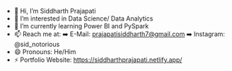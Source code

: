 - 👋 Hi, I’m Siddharth Prajapati
- 👀 I’m interested in Data Science/ Data Analytics
- 🌱 I’m currently learning Power BI and PySpark
- 📫 Reach me at:
    ➡️ E-Mail: prajapatisiddharth7@gmail.com
    ➡️ Instagram: @sid_notorious
- 😄 Pronouns: He/Him
- ⚡ Portfolio Website: https://siddharthprajapati.netlify.app/

<!---
siddd26/siddd26 is a ✨ special ✨ repository because its `README.md` (this file) appears on your GitHub profile.
You can click the Preview link to take a look at your changes.
--->
